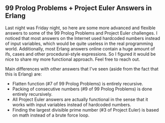 ## 99 Prolog Problems + Project Euler Answers in Erlang
Last night was Friday night, so here are some more advanced and flexible answers to some of the 99 Prolog Problems and Project Euler challenges. I noticed that most answers on the Internet used hardcoded numbers instead of input variables, which would be quite useless in the real programming world. Additionally, most Erlang answers online contain a huge amount of ifs, cases and other procedural-style expressions. So I figured it would be nice to share my more functional approach. Feel free to reach out.

Main differences with other answers that I've seen (aside from the fact that this is Erlang) are:
- Flatten function (#7 of 99 Prolog Problems) is entirely recursive.
- Packing of consecutive numbers (#9 of 99 Prolog Problems) is done entirely recursively.
- All Project Euler answers are actually functional in the sense that it works with input variables instead of hardcoded numbers.
- Finding the largest divisible prime number (#3 of Project Euler) is based on math instead of a brute force loop.
